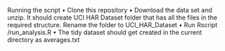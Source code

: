 Running the script
  •	Clone this repository
	•	Download the data set and unzip. It should create UCI HAR Dataset folder that has all the files in the required structure. Rename the folder to UCI_HAR_Dataset
	•	Run Rscript <path to>/run_analysis.R
	•	The tidy dataset should get created in the current directory as averages.txt